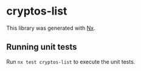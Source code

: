 # cryptos-list

This library was generated with [Nx](https://nx.dev).

## Running unit tests

Run `nx test cryptos-list` to execute the unit tests.
